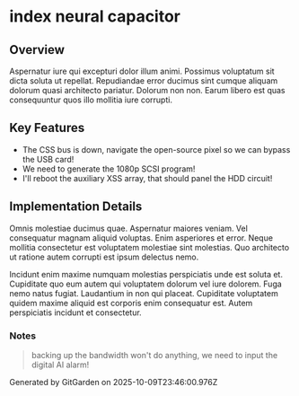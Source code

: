 # index neural capacitor

## Overview
Aspernatur iure qui excepturi dolor illum animi. Possimus voluptatum sit dicta soluta ut repellat. Repudiandae error ducimus sint cumque aliquam dolorum quasi architecto pariatur. Dolorum non non. Earum libero est quas consequuntur quos illo mollitia iure corrupti.

## Key Features
- The CSS bus is down, navigate the open-source pixel so we can bypass the USB card!
- We need to generate the 1080p SCSI program!
- I'll reboot the auxiliary XSS array, that should panel the HDD circuit!

## Implementation Details
Omnis molestiae ducimus quae. Aspernatur maiores veniam. Vel consequatur magnam aliquid voluptas. Enim asperiores et error. Neque mollitia consectetur est voluptatem molestiae sint molestias. Quo architecto ut ratione autem corrupti est ipsum delectus nemo.
 Incidunt enim maxime numquam molestias perspiciatis unde est soluta et. Cupiditate quo eum autem qui voluptatem dolorum vel iure dolorem. Fuga nemo natus fugiat. Laudantium in non qui placeat. Cupiditate voluptatem quidem maxime aliquid est corporis enim consequatur est. Autem perspiciatis incidunt et consectetur.

### Notes
> backing up the bandwidth won't do anything, we need to input the digital AI alarm!

Generated by GitGarden on 2025-10-09T23:46:00.976Z